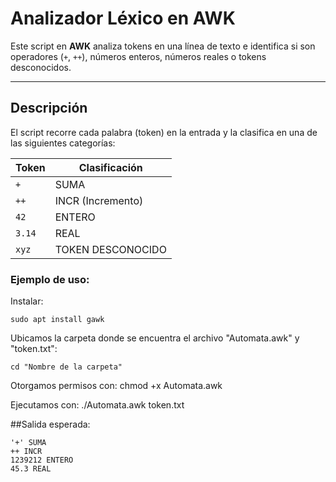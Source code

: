 # Analizador Léxico en AWK

Este script en **AWK** analiza tokens en una línea de texto e identifica si son operadores (`+`, `++`), números enteros, números reales o tokens desconocidos.

---

## Descripción

El script recorre cada palabra (token) en la entrada y la clasifica en una de las siguientes categorías:

| Token | Clasificación |
|--------|----------------|
| `+`    | SUMA          |
| `++`   | INCR (Incremento) |
| `42`   | ENTERO        |
| `3.14` | REAL          |
| `xyz`  | TOKEN DESCONOCIDO |

### Ejemplo de uso:

Instalar:

    sudo apt install gawk

Ubicamos la carpeta donde se encuentra el archivo "Automata.awk" y "token.txt":

    cd "Nombre de la carpeta"


Otorgamos permisos con:
chmod +x Automata.awk

Ejecutamos con:
    ./Automata.awk token.txt

##Salida esperada: 

    '+' SUMA
    ++ INCR
    1239212 ENTERO
    45.3 REAL
